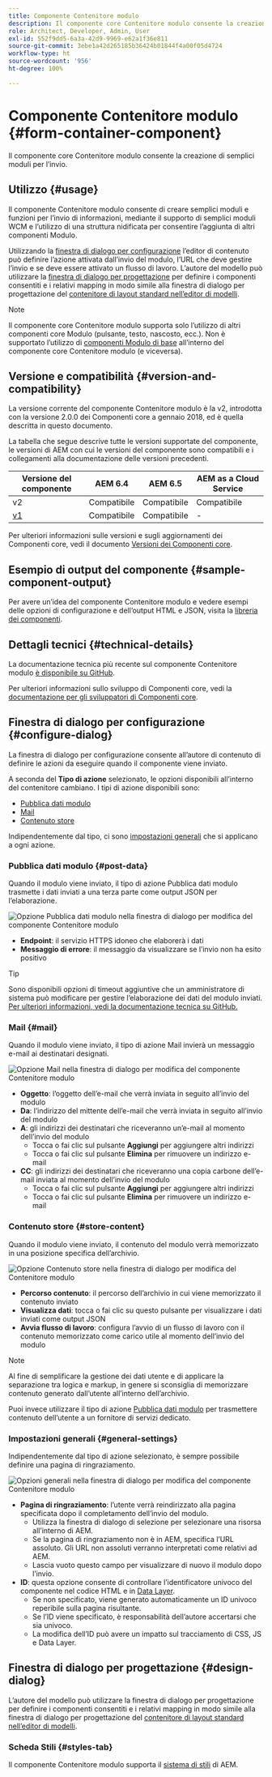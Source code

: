 ```yaml
---
title: Componente Contenitore modulo
description: Il componente core Contenitore modulo consente la creazione di semplici moduli per l’invio.
role: Architect, Developer, Admin, User
exl-id: 552f9dd5-6a3a-42d9-9969-e62a1f36e811
source-git-commit: 3ebe1a42d265185b36424b01844f4a00f05d4724
workflow-type: ht
source-wordcount: '956'
ht-degree: 100%

---
```


# Componente Contenitore modulo {#form-container-component}

Il componente core Contenitore modulo consente la creazione di semplici moduli per l’invio.

## Utilizzo {#usage}

Il componente Contenitore modulo consente di creare semplici moduli e funzioni per l’invio di informazioni, mediante il supporto di semplici moduli WCM e l’utilizzo di una struttura nidificata per consentire l’aggiunta di altri componenti Modulo.

Utilizzando la [finestra di dialogo per configurazione](#configure-dialog) l’editor di contenuto può definire l’azione attivata dall’invio del modulo, l’URL che deve gestire l’invio e se deve essere attivato un flusso di lavoro. L’autore del modello può utilizzare la [finestra di dialogo per progettazione](#design-dialog) per definire i componenti consentiti e i relativi mapping in modo simile alla finestra di dialogo per progettazione del [contenitore di layout standard nell’editor di modelli](https://docs.adobe.com/content/help/it-IT/experience-manager-cloud-service/sites/authoring/features/templates.html).

>[!NOTE]
>
>Il componente core Contenitore modulo supporta solo l’utilizzo di altri componenti core Modulo (pulsante, testo, nascosto, ecc.). Non è supportato l’utilizzo di [componenti Modulo di base](https://docs.adobe.com/content/help/it-IT/experience-manager-65/authoring/siteandpage/default-components-foundation.html) all’interno del componente core Contenitore modulo (e viceversa).

## Versione e compatibilità {#version-and-compatibility}

La versione corrente del componente Contenitore modulo è la v2, introdotta con la versione 2.0.0 dei Componenti core a gennaio 2018, ed è quella descritta in questo documento.

La tabella che segue descrive tutte le versioni supportate del componente, le versioni di AEM con cui le versioni del componente sono compatibili e i collegamenti alla documentazione delle versioni precedenti.

| Versione del componente | AEM 6.4 | AEM 6.5 | AEM as a Cloud Service |
|--- |--- |--- |---|
| v2 | Compatibile | Compatibile | Compatibile |
| [v1](/help/components/v1/form-container-v1.md) | Compatibile | Compatibile | - |

Per ulteriori informazioni sulle versioni e sugli aggiornamenti dei Componenti core, vedi il documento [Versioni dei Componenti core](/help/versions.md).

## Esempio di output del componente {#sample-component-output}

Per avere un’idea del componente Contenitore modulo e vedere esempi delle opzioni di configurazione e dell’output HTML e JSON, visita la [libreria dei componenti](https://adobe.com/go/aem_cmp_library_form_container_it).

## Dettagli tecnici {#technical-details}

La documentazione tecnica più recente sul componente Contenitore modulo [è disponibile su GitHub](https://adobe.com/go/aem_cmp_tech_form_container_v2_it).

Per ulteriori informazioni sullo sviluppo di Componenti core, vedi la [documentazione per gli sviluppatori di Componenti core](/help/developing/overview.md).

## Finestra di dialogo per configurazione {#configure-dialog}

La finestra di dialogo per configurazione consente all’autore di contenuto di definire le azioni da eseguire quando il componente viene inviato.

A seconda del **Tipo di azione** selezionato, le opzioni disponibili all’interno del contenitore cambiano. I tipi di azione disponibili sono:

* [Pubblica dati modulo](#post-data)
* [Mail](#mail)
* [Contenuto store](#store-content)

Indipendentemente dal tipo, ci sono [impostazioni generali](#general-settings) che si applicano a ogni azione.

### Pubblica dati modulo {#post-data}

Quando il modulo viene inviato, il tipo di azione Pubblica dati modulo trasmette i dati inviati a una terza parte come output JSON per l’elaborazione.

![Opzione Pubblica dati modulo nella finestra di dialogo per modifica del componente Contenitore modulo](/help/assets/form-container-edit-post.png)

* **Endpoint**: il servizio HTTPS idoneo che elaborerà i dati
* **Messaggio di errore**: il messaggio da visualizzare se l’invio non ha esito positivo

>[!TIP]
>Sono disponibili opzioni di timeout aggiuntive che un amministratore di sistema può modificare per gestire l’elaborazione dei dati del modulo inviati. [Per ulteriori informazioni, vedi la documentazione tecnica su GitHub.](https://github.com/adobe/aem-core-wcm-components/tree/master/content/src/content/jcr_root/apps/core/wcm/components/form/actions/rpc)

### Mail {#mail}

Quando il modulo viene inviato, il tipo di azione Mail invierà un messaggio e-mail ai destinatari designati.

![Opzione Mail nella finestra di dialogo per modifica del componente Contenitore modulo](/help/assets/form-container-edit-mail.png)

* **Oggetto**: l’oggetto dell’e-mail che verrà inviata in seguito all’invio del modulo
* **Da**: l’indirizzo del mittente dell’e-mail che verrà inviata in seguito all’invio del modulo
* **A**: gli indirizzi dei destinatari che riceveranno un’e-mail al momento dell’invio del modulo
   * Tocca o fai clic sul pulsante **Aggiungi** per aggiungere altri indirizzi
   * Tocca o fai clic sul pulsante **Elimina** per rimuovere un indirizzo e-mail
* **CC**: gli indirizzi dei destinatari che riceveranno una copia carbone dell’e-mail inviata al momento dell’invio del modulo
   * Tocca o fai clic sul pulsante **Aggiungi** per aggiungere altri indirizzi
   * Tocca o fai clic sul pulsante **Elimina** per rimuovere un indirizzo e-mail

### Contenuto store {#store-content}

Quando il modulo viene inviato, il contenuto del modulo verrà memorizzato in una posizione specifica dell’archivio.

![Opzione Contenuto store nella finestra di dialogo per modifica del Contenitore modulo](/help/assets/form-container-edit-store.png)

* **Percorso contenuto**: il percorso dell’archivio in cui viene memorizzato il contenuto inviato
* **Visualizza dati**: tocca o fai clic su questo pulsante per visualizzare i dati inviati come output JSON
* **Avvia flusso di lavoro**: configura l’avvio di un flusso di lavoro con il contenuto memorizzato come carico utile al momento dell’invio del modulo

>[!NOTE]
>
>Al fine di semplificare la gestione dei dati utente e di applicare la separazione tra logica e markup, in genere si sconsiglia di memorizzare contenuto generato dall’utente all’interno dell’archivio.
>
>Puoi invece utilizzare il tipo di azione [Pubblica dati modulo](#post-data) per trasmettere contenuto dell’utente a un fornitore di servizi dedicato.

### Impostazioni generali {#general-settings}

Indipendentemente dal tipo di azione selezionato, è sempre possibile definire una pagina di ringraziamento.

![Opzioni generali nella finestra di dialogo per modifica del componente Contenitore modulo](/help/assets/form-container-edit-general.png)

* **Pagina di ringraziamento**: l’utente verrà reindirizzato alla pagina specificata dopo il completamento dell’invio del modulo.
   * Utilizza la finestra di dialogo di selezione per selezionare una risorsa all’interno di AEM.
   * Se la pagina di ringraziamento non è in AEM, specifica l’URL assoluto. Gli URL non assoluti verranno interpretati come relativi ad AEM.
   * Lascia vuoto questo campo per visualizzare di nuovo il modulo dopo l’invio.
* **ID**: questa opzione consente di controllare l’identificatore univoco del componente nel codice HTML e in [Data Layer](/help/developing/data-layer/overview.md).
   * Se non specificato, viene generato automaticamente un ID univoco reperibile sulla pagina risultante.
   * Se l’ID viene specificato, è responsabilità dell’autore accertarsi che sia univoco.
   * La modifica dell’ID può avere un impatto sul tracciamento di CSS, JS e Data Layer.

## Finestra di dialogo per progettazione {#design-dialog}

L’autore del modello può utilizzare la finestra di dialogo per progettazione per definire i componenti consentiti e i relativi mapping in modo simile alla finestra di dialogo per progettazione del [contenitore di layout standard nell’editor di modelli](https://docs.adobe.com/content/help/it-IT/experience-manager-cloud-service/sites/authoring/features/templates.html).

### Scheda Stili {#styles-tab}

Il componente Contenitore modulo supporta il [sistema di stili](/help/get-started/authoring.md#component-styling) di AEM.
